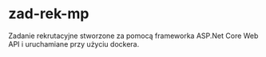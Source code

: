 # zad-rek-mp

Zadanie rekrutacyjne stworzone za pomocą frameworka ASP.Net Core Web API i uruchamiane przy użyciu dockera.
